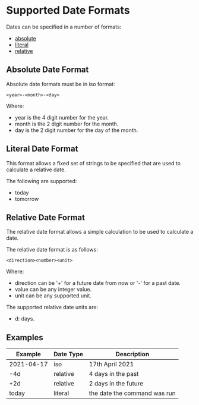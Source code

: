 # Supported Date Formats

Dates can be specified in a number of formats:

* [absolute](#absolute-date-format)
* [literal](#literal-date-format)
* [relative](#relative-date-format)

## Absolute Date Format

Absolute date formats must be in iso format:

```text
<year>-<month>-<day>
```

Where:

* year is the 4 digit number for the year.
* month is the 2 digit number for the month.
* day is the 2 digit number for the day of the month.

## Literal Date Format

This format allows a fixed set of strings to be specified that are used to calculate a relative date.

The following are supported:

* today
* tomorrow

## Relative Date Format

The relative date format allows a simple calculation to be used to calculate a date.

The relative date format is as follows:

```text
<direction><number><unit>
```

Where:

* direction can be '+' for a future date from now or '-' for a past date.
* value can be any integer value.
* unit can be any supported unit.

The supported relative date units are:

* d: days.

## Examples

|Example     | Date Type | Description                  |
|------------|-----------|------------------------------|
| 2021-04-17 | iso       | 17th April 2021              |
| -4d        | relative  | 4 days in the past           |
| +2d        | relative  | 2 days in the future         |
| today      | literal   | the date the command was run |
